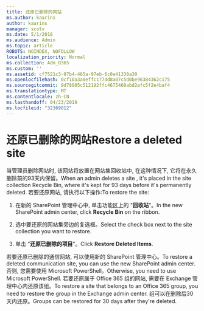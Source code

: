 ```yaml
---
title: 还原已删除的网站
ms.author: kaarins
author: kaarins
manager: scotv
ms.date: 5/1/2018
ms.audience: Admin
ms.topic: article
ROBOTS: NOINDEX, NOFOLLOW
localization_priority: Normal
ms.collection: Adm_O365
ms.custom: ''
ms.assetid: cf7521c3-97b4-465a-97eb-6c0a41338a30
ms.openlocfilehash: 0cf10a3a0effc1774d8a07c5d0be96384362c175
ms.sourcegitcommit: 9d78905c512192ffc4675468abd2efc5f2e4baf4
ms.translationtype: MT
ms.contentlocale: zh-CN
ms.lasthandoff: 04/23/2019
ms.locfileid: "32369812"
---
```

# <a name="restore-a-deleted-site"></a><span data-ttu-id="6bc62-102">还原已删除的网站</span><span class="sxs-lookup"><span data-stu-id="6bc62-102">Restore a deleted site</span></span>

<span data-ttu-id="6bc62-103">当管理员删除网站时, 该网站将放置在网站集回收站中, 在这种情况下, 它将在永久删除前的93天内保留。</span><span class="sxs-lookup"><span data-stu-id="6bc62-103">When an admin deletes a site , it's placed in the site collection Recycle Bin, where it's kept for 93 days before it's permanently deleted.</span></span> <span data-ttu-id="6bc62-104">若要还原网站, 请执行以下操作:</span><span class="sxs-lookup"><span data-stu-id="6bc62-104">To restore the site:</span></span>
  
1. <span data-ttu-id="6bc62-105">在新的 SharePoint 管理中心中, 单击功能区上的 "**回收站**"。</span><span class="sxs-lookup"><span data-stu-id="6bc62-105">In the new SharePoint admin center, click **Recycle Bin** on the ribbon.</span></span> 
    
2. <span data-ttu-id="6bc62-106">选中要还原的网站集旁边的复选框。</span><span class="sxs-lookup"><span data-stu-id="6bc62-106">Select the check box next to the site collection you want to restore.</span></span>
    
3. <span data-ttu-id="6bc62-107">单击 "**还原已删除的项目**"。</span><span class="sxs-lookup"><span data-stu-id="6bc62-107">Click **Restore Deleted Items**.</span></span>
    
<span data-ttu-id="6bc62-108">若要还原已删除的通信网站, 可以使用新的 SharePoint 管理中心。</span><span class="sxs-lookup"><span data-stu-id="6bc62-108">To restore a deleted communication site, you can use the new SharePoint admin center.</span></span> <span data-ttu-id="6bc62-109">否则, 您需要使用 Microsoft PowerShell。</span><span class="sxs-lookup"><span data-stu-id="6bc62-109">Otherwise, you need to use Microsoft PowerShell.</span></span> <span data-ttu-id="6bc62-110">若要还原属于 Office 365 组的网站, 需要在 Exchange 管理中心内还原该组。</span><span class="sxs-lookup"><span data-stu-id="6bc62-110">To restore a site that belongs to an Office 365 group, you need to restore the group in the Exchange admin center.</span></span> <span data-ttu-id="6bc62-111">组可以在删除后30天内还原。</span><span class="sxs-lookup"><span data-stu-id="6bc62-111">Groups can be restored for 30 days after they're deleted.</span></span>
  

